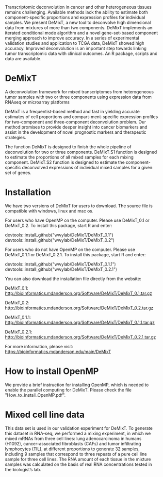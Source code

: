 Transcriptomic deconvolution in cancer and other heterogeneous tissues remains challenging. Available methods lack the ability to estimate both component-specific proportions and expression profiles for individual samples. We present DeMixT, a new tool to deconvolve high dimensional data from mixtures of more than two components. DeMixT implements an iterated conditional mode algorithm and a novel gene-set-based component merging approach to improve accuracy. In a series of experimental validation studies and application to TCGA data, DeMixT showed high accuracy. Improved deconvolution is an important step towards linking tumor transcriptomic data with clinical outcomes. An R package, scripts and data are available.

# DeMixT
A deconvolution framework for mixed transcriptomes from heterogeneous tumor samples with two or three components using expression data from RNAseq or microarray platforms

DeMixT is a frequentist-based method and fast in yielding accurate estimates of cell proportions and compart-ment-specific expression profiles for two-component and three-component deconvolution problem. Our method promises to provide deeper insight into cancer biomarkers and assist in the development of novel prognostic markers and therapeutic strategies. 

The function DeMixT is designed to finish the whole pipeline of deconvolution for two or three components. DeMixT.S1 function is designed to estimate the proportions of all mixed samples for each mixing component. DeMixT.S2 function is designed to estimate the component-specific deconvolved expressions of individual mixed samples for a given set of genes.

# Installation
We have two versions of DeMixT for users to download. The source file is compatible with windows, linux and mac os.

For users who have OpenMP on the computer. Please use DeMixT_0.1 or DeMixT_0.2. To install this package, start R and enter:

devtools::install_github("wwylab/DeMixT/DeMixT_0.1")
devtools::install_github("wwylab/DeMixT/DeMixT_0.2")

For users who do not have OpenMP on the computer. Please use DeMixT_0.1.1 or DeMixT_0.2.1. To install this package, start R and enter:

devtools::install_github("wwylab/DeMixT/DeMixT_0.1.1")
devtools::install_github("wwylab/DeMixT/DeMixT_0.2.1")

You can also download the installation file directly from the website:

DeMixT_0.1: http://bioinformatics.mdanderson.org/Software/DeMixT/DeMixT_0.1.tar.gz

DeMixT_0.2: http://bioinformatics.mdanderson.org/Software/DeMixT/DeMixT_0.2.tar.gz

DeMixT_0.1.1: http://bioinformatics.mdanderson.org/Software/DeMixT/DeMixT_0.1.1.tar.gz

DeMixT_0.2.1: http://bioinformatics.mdanderson.org/Software/DeMixT/DeMixT_0.2.1.tar.gz

For more information, please visit:
https://bioinformatics.mdanderson.edu/main/DeMixT

# How to install OpenMP
We provide a brief instruction for installing OpenMP, which is needed to enable the parallel computing for DeMixT. Please check the file "How_to_install_OpenMP.pdf".

# Mixed cell line data
This data set is used in our validation experiment for DeMixT. To generate this dataset in RNA-seq, we performed a mixing experiment, in which we mixed mRNAs from three cell lines: lung adenocarcinoma in humans (H1092), cancer-associated fibroblasts (CAFs) and tumor infiltrating lymphocytes (TIL), at different proportions to generate 32 samples, including 9 samples that correspond to three repeats of a pure cell line sample for three cell lines. The RNA amount of each tissue in the mixture samples was calculated on the basis of real RNA concentrations tested in the biologist’s lab.
